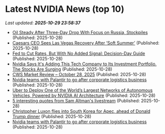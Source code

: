 # Latest NVIDIA News (top 10)
_Last updated: **2025-10-29 23:58:37**_

- [Oil Steady After Three-Day Drop With Focus on Russia, Stockpiles](https://biztoc.com/x/cd68d97899009aed) (Published: 2025-10-28)
- [Caesars CEO Sees Las Vegas Recovery After ‘Soft Summer’](https://biztoc.com/x/c61dda3ed6f95faa) (Published: 2025-10-28)
- [Fed to Cut Rates, But With No Added Signal: Decision-Day Guide](https://biztoc.com/x/31b26bc8f1a58223) (Published: 2025-10-28)
- [Nvidia Says It's Adding This Tech Company to Its Investment Portfolio. The Stocks Are Surging](https://biztoc.com/x/a94f88e5377a5d52) (Published: 2025-10-28)
- [CWS Market Review – October 28, 2025](https://www.crossingwallstreet.com/archives/2025/10/cws-market-review-october-28-2025.html) (Published: 2025-10-28)
- [Nvidia teams with Palantir to go after corporate logistics business](https://biztoc.com/x/a4a6e4182c77d77d) (Published: 2025-10-28)
- [Uber to Deploy One of the World’s Largest Networks of Autonomous Vehicles, Powered by NVIDIA AI Architecture](https://biztoc.com/x/58b2bcd91136dff9) (Published: 2025-10-28)
- [5 interesting quotes from Sam Altman's livestream](https://www.businessinsider.com/sam-altman-open-ai-livestream-quotes-2025-10) (Published: 2025-10-28)
- [Christopher Luxon flies into South Korea for Apec, ahead of Donald Trump dinner](https://www.nzherald.co.nz/nz/politics/christopher-luxon-flies-into-south-korea-for-apec-ahead-of-donald-trump-dinner/ACCEFDSRFFDO5A4JPIEFZKTMX4/) (Published: 2025-10-28)
- [Nvidia teams with Palantir to go after corporate logistics business](https://finance.yahoo.com/news/nvidia-teams-palantir-corporate-logistics-233024530.html) (Published: 2025-10-28)
